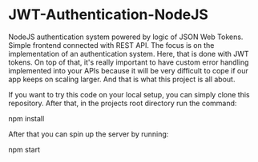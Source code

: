 # JWT-Authentication-NodeJS
NodeJS authentication system powered by logic of JSON Web Tokens.
Simple frontend connected with REST API. The focus is on the implementation of an authentication system. Here, that is done with JWT tokens. On top of that, it's really important to have custom error handling implemented into your APIs because it will be very difficult to cope if our app keeps on scaling larger. And that is what this project is all about.

If you want to try this code on your local setup, you can simply clone this repository. After that, in the projects root directory run the command:

npm install

After that you can spin up the server by running:

npm start
